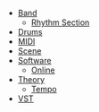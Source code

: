 <!--
<div>
  <a href="#music" data-toggle="collapse" aria-expanded="true">
    Music
    <i class="fa" aria-hidden="true"></i>
  </a>
</div>
<ul id="music" class="collapse show">
  <li>
    <a href="#band" data-toggle="collapse" aria-expanded="true">
      Band
      <i class="fa" aria-hidden="true"></i>
    </a>
    <ul id="band" class="collapse show">
      <li>
        <a href="/band/">Band</a>
      </li>
      <li>
        <a href="/band/rhythm-section">Rhythm Section</a>
      </li>
    </ul>
  </li>
  <li>Drums</li>
  <li>Scene</li>
  <li>Software</li>
</ul>
-->
<!-- use collapsed class to collapse a list -->

* [Band](/band/)
  * [Rhythm Section](/band/rhythm-section)
* [Drums](/drums/)
* [MIDI](/MIDI/)
* [Scene](/scene)
* [Software](/software/)
  * [Online](/software/online_services)
* [Theory](/theory/)
  * [Tempo](/theory/tempo)
* [VST](/vst/)